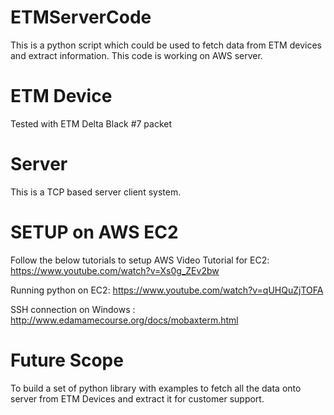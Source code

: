 # ETMServerCode
This is a python script which could be used to fetch data from ETM devices and extract information.
This code is working on AWS server.

# ETM Device
Tested with ETM Delta Black #7 packet 

# Server
This is a TCP based server client system.

# SETUP on AWS EC2
Follow the below tutorials to setup AWS
Video Tutorial for EC2:
https://www.youtube.com/watch?v=Xs0g_ZEv2bw
 
Running python on EC2:
https://www.youtube.com/watch?v=qUHQuZjTOFA

SSH connection on Windows : 
http://www.edamamecourse.org/docs/mobaxterm.html

# Future Scope 
To build a set of python library with examples to fetch all the data onto server from ETM Devices and extract it for customer support.


